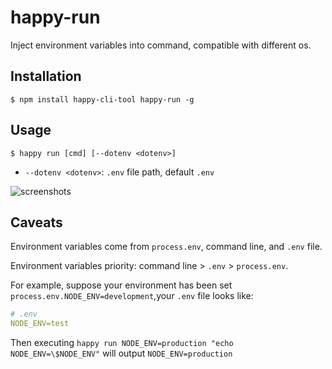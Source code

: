 # happy-run

Inject environment variables into command, compatible with different os.

## Installation

```shell
$ npm install happy-cli-tool happy-run -g
```

## Usage

```shell
$ happy run [cmd] [--dotenv <dotenv>]
```

- `--dotenv <dotenv>`: `.env` file path, default `.env`

![screenshots](https://github.com/buyan302/happy-init/blob/main/run.gif)

## Caveats

Environment variables come from `process.env`, command line, and `.env` file.

Environment variables priority: command line  > `.env` > `process.env`.

For example, suppose your environment has been set `process.env.NODE_ENV=development`,your `.env` file looks like:

```yml
# .env
NODE_ENV=test
```

Then executing `happy run NODE_ENV=production "echo NODE_ENV=\$NODE_ENV"` will output `NODE_ENV=production`
